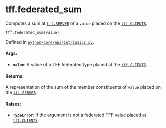 <div itemscope itemtype="http://developers.google.com/ReferenceObject">
<meta itemprop="name" content="tff.federated_sum" />
<meta itemprop="path" content="Stable" />
</div>

# tff.federated_sum

Computes a sum at <a href="../tff.md#SERVER"><code>tff.SERVER</code></a> of a
`value` placed on the <a href="../tff.md#CLIENTS"><code>tff.CLIENTS</code></a>.

```python
tff.federated_sum(value)
```

Defined in
[`python/core/api/intrinsics.py`](http://github.com/tensorflow/federated/tree/master/tensorflow_federated/python/core/api/intrinsics.py).

<!-- Placeholder for "Used in" -->

#### Args:

*   <b>`value`</b>: A value of a TFF federated type placed at the
    <a href="../tff.md#CLIENTS"><code>tff.CLIENTS</code></a>.

#### Returns:

A representation of the sum of the member constituents of `value` placed on the
<a href="../tff.md#SERVER"><code>tff.SERVER</code></a>.

#### Raises:

*   <b>`TypeError`</b>: if the argument is not a federated TFF value placed at
    <a href="../tff.md#CLIENTS"><code>tff.CLIENTS</code></a>.
